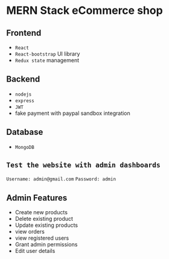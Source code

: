 # MERN Stack eCommerce shop

## Frontend
 * `React`
 * `React-bootstrap` UI library
 * `Redux state` management
 
## Backend
 * `nodejs`
 * `express`
 * `JWT`
 * fake payment with paypal sandbox integration

## Database
 * `MongoDB`

## `Test the website with admin dashboards`
 `Username: admin@gmail.com`
`Password: admin`

## Admin Features ##
* Create new products
* Delete existing product
* Update existing products
* view orders
* view registered users
* Grant admin permissions
* Edit user details




 
 
